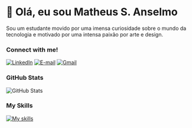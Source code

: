 # 👋 Olá, eu sou Matheus S. Anselmo
Sou um estudante movido por uma imensa curiosidade sobre o mundo da tecnologia e motivado por uma intensa paixão por arte e design.

### Connect with me!
[![LinkedIn](https://img.shields.io/badge/LinkedIn-000?style=for-the-badge&logo=linkedin&logoColor=blue)](https://www.linkedin.com/in/matheus-souza-anselmo-aba10a215/) [![E-mail](https://img.shields.io/badge/-Email-000?style=for-the-badge&logo=microsoft-outlook&logoColor=29C1E1)](mailto:anselmoma2005@outlook.com) [![Gmail](https://img.shields.io/badge/Gmail-000?style=for-the-badge&logo=gmail&logoColor=F51919)](mailto:anselmo.souza2005@gmail.com)

### GitHub Stats
![GitHub Stats](https://github-readme-stats.vercel.app/api?username=ans3lmo&theme=transparent&bg_color=000&border_color=FFF&show_icons=true&icon_color=29C1E1&title_color=29C1E1&text_color=FFF)

### My Skills
[![My skills](https://skillicons.dev/icons?i=python,js,html,css,git,azure,aws)](https://skillicons.dev)
